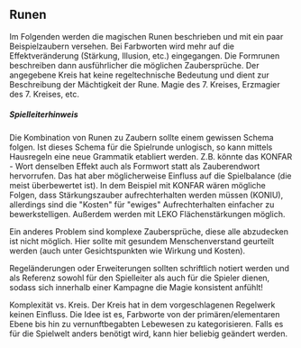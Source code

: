 ## Runen

Im Folgenden werden die magischen Runen beschrieben und mit ein paar Beispielzaubern versehen. Bei Farbworten wird
mehr auf die Effektveränderung (Stärkung, Illusion, etc.) eingegangen. Die Formrunen beschreiben dann ausführlicher
die möglichen Zaubersprüche. Der angegebene Kreis hat keine regeltechnische Bedeutung und dient zur Beschreibung der
Mächtigkeit der Rune. Magie des 7. Kreises, Erzmagier des 7. Kreises, etc.

##### Spielleiterhinweis

Die Kombination von Runen zu Zaubern sollte einem gewissen Schema folgen. Ist dieses Schema für die Spielrunde
unlogisch, so kann mittels Hausregeln eine neue Grammatik etabliert werden. Z.B. könnte das KONFAR - Wort denselben
Effekt auch als Formwort statt als Zauberendwort hervorrufen. Das hat aber möglicherweise Einfluss auf die
Spielbalance (die meist überbewertet ist). In dem Beispiel mit KONFAR wären mögliche Folgen, dass Stärkungszauber
aufrechterhalten werden müssen (KONIU), allerdings sind die "Kosten" für "ewiges" Aufrechterhalten einfacher zu
bewerkstelligen. Außerdem werden mit LEKO Flächenstärkungen möglich.

Ein anderes Problem sind komplexe Zaubersprüche, diese alle abzudecken ist nicht möglich. Hier sollte mit gesundem
Menschenverstand geurteilt werden (auch unter Gesichtspunkten wie Wirkung und Kosten).

Regeländerungen oder Erweiterungen sollten schriftlich notiert werden und als Referenz sowohl für den Spielleiter als
auch für die Spieler dienen, sodass sich innerhalb einer Kampagne die Magie konsistent anfühlt!

Komplexität vs. Kreis. Der Kreis hat in dem vorgeschlagenen Regelwerk keinen Einfluss. Die Idee ist es, Farbworte von
der primären/elementaren Ebene bis hin zu vernunftbegabten Lebewesen zu kategorisieren. Falls es für die Spielwelt
anders benötigt wird, kann hier beliebig geändert werden.

